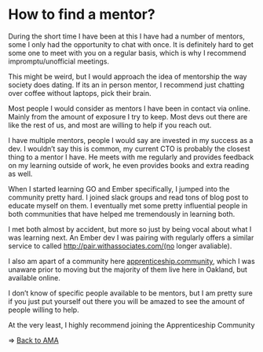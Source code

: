 # How to find a mentor?

During the short time I have been at this I have had a number of mentors, some I only had the opportunity to chat with once. It is definitely hard to get some one to meet with you on a regular basis, which is why I recommend impromptu/unofficial meetings. 

This might be weird, but I would approach the idea of mentorship the way society does dating. If its an in person mentor, I recommend just chatting over coffee without laptops, pick their brain.

Most people I would consider as mentors I have been in contact via online. Mainly from the amount of exposure I try to keep. Most devs out there are like the rest of us, and most are willing to help if you reach out. 

I have multiple mentors, people I would say are invested in my success as a dev. I wouldn’t say this is common, my current CTO is probably the closest thing to a mentor I have. He meets with me regularly and provides feedback on my learning outside of work, he even provides books and extra reading as well. 

When I started learning GO and Ember specifically, I jumped into the community pretty hard. I joined slack groups and read tons of blog post to educate myself on them. I eventually met some pretty influential people in both communities that have helped me tremendously in learning both. 

I met both almost by accident, but more so just by being vocal about what I was learning next. An Ember dev I was pairing with regularly offers a similar service to called http://pair.withassociates.com/(no longer avaliable).

I also am apart of a community here [apprenticeship.community](https://apprenticeship.community/), which I was unaware prior to moving but the majority of them live here in Oakland, but available online.

I don’t know of specific people available to be mentors, but I am pretty sure if you just put yourself out there you will be amazed to see the amount of people willing to help. 

At the very least, I highly recommend joining the Apprenticeship Community 

=> [Back to AMA](https://github.com/brianllamar/ama/blob/master/README.md)
